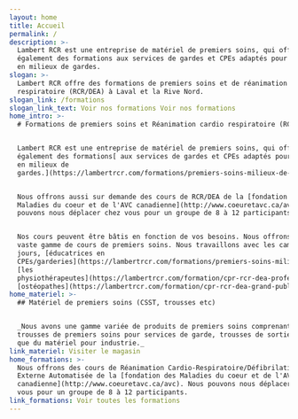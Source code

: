 ```yaml
---
layout: home
title: Accueil
permalink: /
description: >-
  Lambert RCR est une entreprise de matériel de premiers soins, qui offre
  également des formations aux services de gardes et CPEs adaptés pour les gens
  en milieux de gardes.
slogan: >-
  Lambert RCR offre des formations de premiers soins et de réanimation cardio
  respiratoire (RCR/DEA) à Laval et la Rive Nord.
slogan_link: /formations
slogan_link_text: Voir nos formations Voir nos formations
home_intro: >-
  # Formations de premiers soins et Réanimation cardio respiratoire (RCR/DEA)


  Lambert RCR est une entreprise de matériel de premiers soins, qui offre
  également des formations[ aux services de gardes et CPEs adaptés pour les gens
  en milieux de
  gardes.](https://lambertrcr.com/formations/premiers-soins-milieux-de-garde-cours-de-base)


  Nous offrons aussi sur demande des cours de RCR/DEA de la [fondation des
  Maladies du coeur et de l'AVC canadienne](http://www.coeuretavc.ca/avc). Nous
  pouvons nous déplacer chez vous pour un groupe de 8 à 12 participants.


  Nos cours peuvent être bâtis en fonction de vos besoins. Nous offrons une
  vaste gamme de cours de premiers soins. Nous travaillons avec les camps de
  jours, [éducatrices en
  CPEs/garderies](https://lambertrcr.com/formations/premiers-soins-milieux-de-garde-cours-de-base),
  [les
  physiothérapeutes](https://lambertrcr.com/formation/cpr-rcr-dea-professionnel-de-la-sant%C3%A9),
  [ostéopathes](https://lambertrcr.com/formation/cpr-rcr-dea-grand-public) etc.
home_materiel: >-
  ## Matériel de premiers soins (CSST, trousses etc)


  _Nous avons une gamme variée de produits de premiers soins comprenant des
  trousses de premiers soins pour services de garde, trousses de sorties ainsi
  que du matériel pour industrie._
link_materiel: Visiter le magasin
home_formations: >-
  Nous offrons des cours de Réanimation Cardio-Respiratoire/Défibrilation
  Externe Automatisée de la [fondation des Maladies du coeur et de l'AVC
  canadienne](http://www.coeuretavc.ca/avc). Nous pouvons nous déplacer chez
  vous pour un groupe de 8 à 12 participants.
link_formations: Voir toutes les formations
---
```


